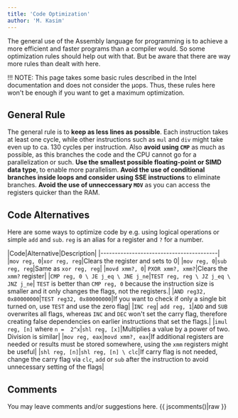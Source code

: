 ```yaml
---
title: 'Code Optimization'
author: 'M. Kasim'
---
```


The general use of the Assembly language for programming is to achieve a more efficient and faster programs than a compiler would. So some optimization rules should help out with that. But be aware that there are way more rules than dealt with here.

!!! NOTE: This page takes some basic rules described in the Intel documentation and does not consider the µops. Thus, these rules here won't be enough if you want to get a maximum optimization.

## General Rule
The general rule is to **keep as less lines as possible**. Each instruction takes at least one cycle, while other instructions such as `mul` and `div` might take even up to ca. 130 cycles per instruction. Also **avoid using `CMP`** as much as possible, as this branches the code and the CPU cannot go for a parallelization or such. **Use the smallest possible floating-point or SIMD data type**, to enable more parallelism. **Avoid the use of conditional branches inside loops and consider using SSE instructions** to eliminate branches. **Avoid the use of unneccessary `MOV`** as you can access the registers quicker than the RAM.


## Code Alternatives
Here are some ways to optimize code by e.g. using logical operations or simple `add` and `sub`. `reg` is an alias for a register and `?` for a number.

|Code|Alternative|Description|
|-----------------------------------------|
|`mov reg, 0`|`xor reg, reg`|Clears the register and sets to 0|
|`mov reg, 0`|`sub reg, reg`|Same as `xor reg, reg`|
|`movd xmm?, 0`| `PXOR xmm?, xmm?`|Clears the `xmm?` register|
|`CMP reg, 0 \ JE j_eq \ JNE j_ne`|`TEST reg, reg \ JZ j_eq \ JNZ j_ne`| `TEST` is better than `CMP reg, 0` because the instruction size is smaller and it only changes the flags, not the registers.|
|`AND reg32, 0x80000000`|`TEST reg32, 0x80000000`|If you want to check if only a single bit turned on, use `TEST` and use the zero flag|
|`INC reg`| `add reg, 1`|`ADD` and `SUB` overwrites all flags, whereas `INC` and `DEC` won't set the carry flag, therefore creating false dependencies on earlier instructions that set the flags.|
|`imul reg, [n]` where `n =  2^x`|`shl reg, [x]`|Multiplies a value by a power of two. Division is similar|
|`mov reg, eax`|`movd xmm?, eax`|If additional registers are needed or results must be stored somewhere, using the `xmm` registers might be useful|
|`shl reg, [n]`|`shl reg, [n] \ clc`|If carry flag is not needed, change the carry flag via `clc`, `add` or `sub` after the instruction to avoid unnecessary setting of the flags|


## Comments
You may leave comments and/or suggestions here.
{{ jscomments()|raw }}